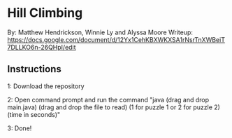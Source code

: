 # Hill Climbing
By: Matthew Hendrickson, Winnie Ly and Alyssa Moore
Writeup: https://docs.google.com/document/d/12Yx1CehKBXWKXSA1rNsrTnXWBeiT7DLLKO6n-26QHpI/edit

## Instructions

1: Download the repository

2: Open command prompt and run the command "java (drag and drop main.java) (drag and drop the file to read) (1 for puzzle 1 or 2 for puzzle 2) (time in seconds)"

3: Done! 
